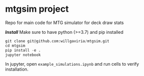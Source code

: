 # mtgsim project
Repo for main code for MTG simulator for deck draw stats

***Install***
Make sure to have python (>=3.7) and pip installed

```python
git clone git@github.com:willgaviria/mtgsim.git
cd mtgsim
pip install -e .
jupyter notebook
```

In jupyter, open `example_simulations.ipynb` and run cells to verify installation.
